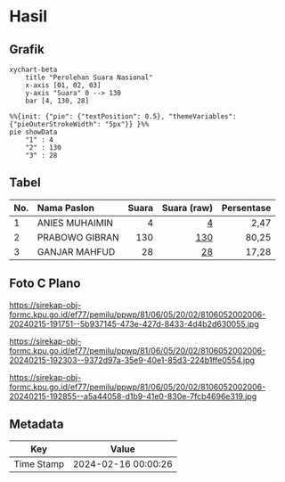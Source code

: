 # Hasil

## Grafik

```mermaid
xychart-beta
    title "Perolehan Suara Nasional"
    x-axis [01, 02, 03]
    y-axis "Suara" 0 --> 130
    bar [4, 130, 28]
```

```mermaid
%%{init: {"pie": {"textPosition": 0.5}, "themeVariables": {"pieOuterStrokeWidth": "5px"}} }%%
pie showData
    "1" : 4
    "2" : 130
    "3" : 28
```

## Tabel

| No. | Nama Paslon    | Suara | Suara (raw) | Persentase |
|:--- |:-------------- | -----:| -----------:| ----------:|
| 1   | ANIES MUHAIMIN | 4     | [4][p-1]    | 2,47       |
| 2   | PRABOWO GIBRAN | 130   | [130][p-2]  | 80,25      |
| 3   | GANJAR MAHFUD  | 28    | [28][p-3]   | 17,28      |


[p-1]: https://github.com/gigit-pemilu/pemilu-2024/blob/main/pilpres/hitung-suara/sub/81-maluku/sub/06-seram-bagian-barat/sub/05-amalatu/sub/2002-rumahkay/sub/006-tps/sub/paslon-1.txt
[p-2]: https://github.com/gigit-pemilu/pemilu-2024/blob/main/pilpres/hitung-suara/sub/81-maluku/sub/06-seram-bagian-barat/sub/05-amalatu/sub/2002-rumahkay/sub/006-tps/sub/paslon-2.txt
[p-3]: https://github.com/gigit-pemilu/pemilu-2024/blob/main/pilpres/hitung-suara/sub/81-maluku/sub/06-seram-bagian-barat/sub/05-amalatu/sub/2002-rumahkay/sub/006-tps/sub/paslon-3.txt

## Foto C Plano

https://sirekap-obj-formc.kpu.go.id/ef77/pemilu/ppwp/81/06/05/20/02/8106052002006-20240215-191751--5b937145-473e-427d-8433-4d4b2d630055.jpg

https://sirekap-obj-formc.kpu.go.id/ef77/pemilu/ppwp/81/06/05/20/02/8106052002006-20240215-192303--9372d97a-35e9-40e1-85d3-224b1ffe0554.jpg

https://sirekap-obj-formc.kpu.go.id/ef77/pemilu/ppwp/81/06/05/20/02/8106052002006-20240215-192855--a5a44058-d1b9-41e0-830e-7fcb4696e319.jpg


## Metadata

| Key        | Value               |
| ---------- | ------------------- |
| Time Stamp | 2024-02-16 00:00:26 |



